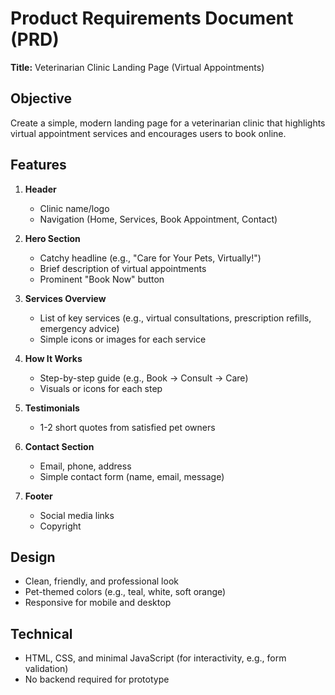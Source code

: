 # Product Requirements Document (PRD)

**Title:** Veterinarian Clinic Landing Page (Virtual Appointments)

## Objective
Create a simple, modern landing page for a veterinarian clinic that highlights virtual appointment services and encourages users to book online.

## Features

1. **Header**
   - Clinic name/logo
   - Navigation (Home, Services, Book Appointment, Contact)

2. **Hero Section**
   - Catchy headline (e.g., "Care for Your Pets, Virtually!")
   - Brief description of virtual appointments
   - Prominent "Book Now" button

3. **Services Overview**
   - List of key services (e.g., virtual consultations, prescription refills, emergency advice)
   - Simple icons or images for each service

4. **How It Works**
   - Step-by-step guide (e.g., Book → Consult → Care)
   - Visuals or icons for each step

5. **Testimonials**
   - 1-2 short quotes from satisfied pet owners

6. **Contact Section**
   - Email, phone, address
   - Simple contact form (name, email, message)

7. **Footer**
   - Social media links
   - Copyright

## Design
- Clean, friendly, and professional look
- Pet-themed colors (e.g., teal, white, soft orange)
- Responsive for mobile and desktop

## Technical
- HTML, CSS, and minimal JavaScript (for interactivity, e.g., form validation)
- No backend required for prototype
